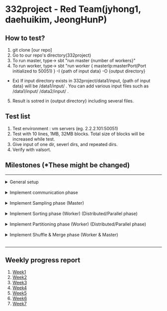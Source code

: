 # 332project - Red Team(jyhong1, daehuikim, JeongHunP)

## How to test?
1. git clone [our repo]
2. Go to our repo's directory(332project)
3. To run master, type-> sbt "run master {number of workers}"
4. To run worker, type-> 
sbt "run worker { masterIp:masterPort(Port initialized to 50051) } -I {path of input data} -O {output directory}
* Ex) If input directory exists in 332project/data1/input, {path of input data} will be /data1/input/ .
You can add various input files such as /data1/input/ /data2/input/ .
5. Result is sotred in {output directory} including several files.

## Test list
1. Test environment : vm servers (eg. 2.2.2.101:50051)
2. Test with 10 lines, 1MB, 32MB blocks. Total size of blocks will be increased while test.
3. Give input of one dir, severl dirs, and repeated dirs.
4. Verify with valsort.

## Milestones (*These might be changed)
--- 
<details>
<summary>General setup</summary>
<div markdown="1">
- Input data generation <br/>
- gRPC communication server,client setup <br/>
- Implement Master, Worker class <br/>
</div>
</details><br/>

<details>
<summary>Implement communication phase</summary>
<div markdown="1">
- Implement basic message system<br/>
- Implement server, client class<br/>
</div>
</details><br/>

<details>
<summary>Implement Sampling phase (Master)</summary>
<div markdown="1">
- Decide sample size<br/>
- Decide how to set key range<br/>
</div>
</details><br/>

<details>
<summary>Implement Sorting phase (Worker) (Distributed/Parallel phase)</summary>
<div markdown="1">
- Decide how to sort blocks<br/>
- Decide hot to prevent collapse (parallel programming)<br/>
</div>
</details><br/>

<details>
<summary>Implement Partitioning phase (Worker) (Distributed/Parallel phase)</summary>
<div markdown="1">
- Decide partition size <br/>
- Decide hot to prevent collapse (parallel programming)<br/>
</div>
</details><br/>

<details>
<summary>Implement Shuffle & Merge phase (Worker & Master)</summary>
<div markdown="1">
- Decide shuffle algorithm<br/>
- Decide sorting(merging) algorithm<br/>
</div>
</details><br/>

--- 

## Weekly progress report
1. [Week1](./Weekly%20Progress%20report/Week1.md)
2. [Week2](./Weekly%20Progress%20report/Week2.md)
3. [Week3](./Weekly%20Progress%20report/Week3.md)
4. [Week4](./Weekly%20Progress%20report/Week4.md)
5. [Week5](./Weekly%20Progress%20report/Week5.md)
6. [Week6](./Weekly%20Progress%20report/Week6.md)
7. [Week7](./Weekly%20Progress%20report/Week7.md)